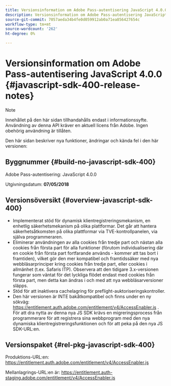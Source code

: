 ```yaml
---
title: Versionsinformation om Adobe Pass-autentisering JavaScript 4.0.0
description: Versionsinformation om Adobe Pass-autentisering JavaScript 4.0.0
source-git-commit: 7057aeda34b4fe0d059912ab0a71ea856427654c
workflow-type: tm+mt
source-wordcount: '262'
ht-degree: 0%

---
```


# Versionsinformation om Adobe Pass-autentisering JavaScript 4.0.0 {#javascript-sdk-400-release-notes}

>[!NOTE]
>
>Innehållet på den här sidan tillhandahålls endast i informationssyfte. Användning av denna API kräver en aktuell licens från Adobe. Ingen obehörig användning är tillåten.

Den här sidan beskriver nya funktioner, ändringar och kända fel i den här versionen:

## Byggnummer {#build-no-javascript-sdk-400}

Adobe Pass-autentisering: JavaScript 4.0.0

Utgivningsdatum: **07/05/2018**


## Versionsöversikt {#overview-javascript-sdk-400}

* Implementerat stöd för dynamisk klientregistreringsmekanism, en enhetlig säkerhetsmekanism på olika plattformar. Det går att hantera säkerhetsåtkomsten på olika plattformar via TVE-kontrollpanelen, via själva programmeraren.
* Eliminerar användningen av alla cookies från tredje part och nästan alla cookies från första part för alla funktioner (förutom individualisering där en cookie från första part fortfarande används - kommer att tas bort i framtiden), vilket gör den mer kompatibel och framtidssäker med nya webbläsarprinciper kring cookies från tredje part, eller cookies i allmänhet (t.ex. Safaris ITP). Observera att den tidigare 3.x-versionen fungerar som väntat för det lyckliga flödet endast med cookies från första part, men detta kan ändras i och med att nya webbläsarversioner släpps.
* Stöd för att inaktivera cachelagring för preflight-auktoriseringskontroller.
* Den här versionen är INTE bakåtkompatibel och finns under en ny sökväg: https://entitlement.auth.adobe.com/entitlement/v4/AccessEnabler.js . För att dra nytta av denna nya JS SDK krävs en migreringsprocess från programmerare för att registrera sina webbprogram med den nya dynamiska klientregistreringsfunktionen och för att peka på den nya JS SDK-URL:en.


## Versionspaket {#rel-pkg-javascript-sdk-400}

Produktions-URL:en: https://entitlement.auth.adobe.com/entitlement/v4/AccessEnabler.js

Mellanlagrings-URL:en är: https://entitlement.auth-staging.adobe.com/entitlement/v4/AccessEnabler.js
